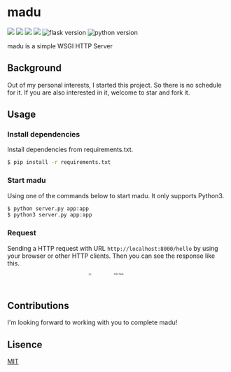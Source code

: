 # madu

![](https://img.shields.io/github/license/uncle-lv/madu) ![](https://img.shields.io/github/stars/uncle-lv/madu) ![](https://img.shields.io/github/issues/uncle-lv/madu) ![](https://img.shields.io/github/forks/uncle-lv/madu) ![flask version](https://img.shields.io/badge/flask-2.0.1-red) ![python version](https://img.shields.io/badge/python-3.7.0-blue)

madu is a simple WSGI HTTP Server

## Background

Out of my personal interests, I started this project. So there is no schedule for it. If you are also interested in it, welcome to star and fork it.

## Usage

### Install dependencies

Install dependencies from requirements.txt.

```bash
$ pip install -r requirements.txt
```

### Start madu

Using one of the commands below to start madu. It only supports Python3.

```bash
$ python server.py app:app
$ python3 server.py app:app
```

### Request

Sending a HTTP request with URL `http://localhost:8000/hello` by using your browser or other HTTP clients. Then you can see the response like this.

<div align=center><img width="400" height="100" src="https://cdn.jsdelivr.net/gh/uncle-lv/PicX-image-hosting@main/madu/hello_flask.7atf76ql99w0.png" alt="hello flask" style="zoom:33%;" /></div>

## Contributions

I'm looking forward to working with you to complete madu!

## Lisence

[MIT](https://github.com/uncle-lv/madu/blob/main/LICENSE)